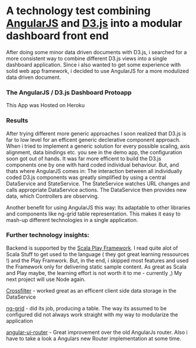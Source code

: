 # A technology test combining [AngularJS](https://angularjs.org/) and [D3.js](http://d3js.org/) into a modular dashboard front end

After doing some minor data driven documents with D3.js, i searched for a more consistent way to combine different D3.js views into a single dashboard application.
Since i also wanted to get some experience with solid web app framework, i decided to use AngularJS for a more modulized data driven document. 

### The AngularJS / D3.js Dashboard Protoapp

This App was Hosted on Heroku

### Results

After trying different more generic approaches I soon realized that D3.js is far to low level for an efficent generic declerative component approach.
When i tried to implement a generic solution for every possible scaling, axis alignment, data bindings etc. you see in the demo app, the configuration soon got out of hands.
It was far more efficent to build the D3.js components one by one with hard coded individual behaviour. 
But, and thats where AngularJS comes in: The interaction between all individually coded D3.js components was greatly simplified by using a central DataService and StateService.
The StateService watches URL changes and calls appropriate DataService actions. The DataService then provides new data, which Controllers are observing.

Another benefit for using AngularJS this way: Its adaptable to other libraries and components like ng-grid table representation.
This makes it easy to mash-up different technologies in a single application.

### Further technology insights:

Backend is supported by the [Scala Play Framework](https://www.playframework.com/). I read quite alot of Scala Stuff to get used to the language ( they got great learning ressources !) and the Play Framwork. But, in the end, i skipped most features and used the Framework only for delivering static sample content. As great as Scala and Play maybe, the learning effort is not worth it to me - currently ,) My next project will use Node again.

[Crossfilter](http://square.github.io/crossfilter/) - worked great as an efficent client side data storage in the DataService

[ng-grid](http://angular-ui.github.io/ng-grid/) - did its job, producing a table. The way its assumed to be configured did not always work straight with my way to modularize the application

[angular-ui-router](https://github.com/angular-ui/ui-router) - Great improvement over the old AngularJs router. Also i have to take a look a Angulars new Router implementation at some time.
